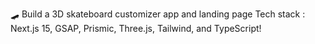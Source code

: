 🛹 Build a 3D skateboard customizer app and landing page 
Tech stack : Next.js 15, GSAP, Prismic, Three.js, Tailwind, and TypeScript!



